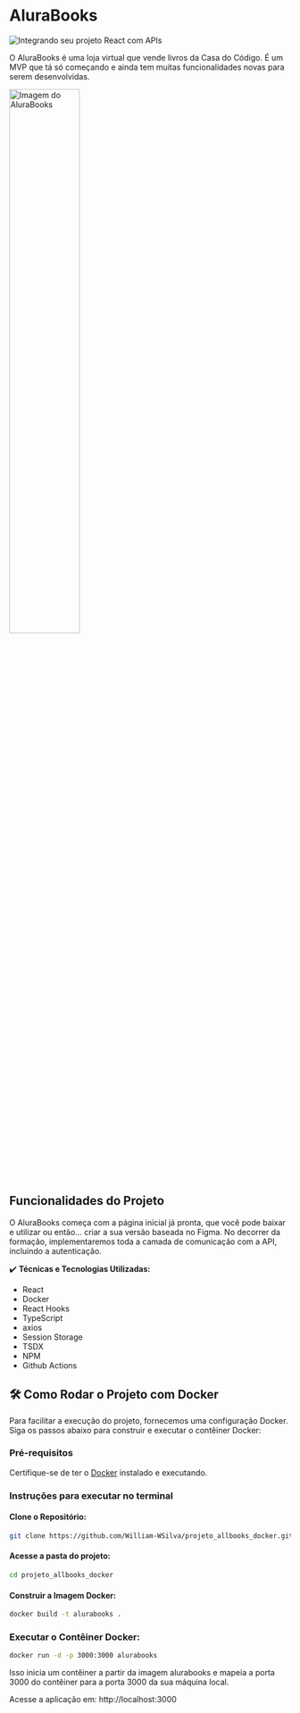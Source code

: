 # AluraBooks

![Integrando seu projeto React com APIs](thumbnail.png)

O AluraBooks é uma loja virtual que vende livros da Casa do Código. 
É um MVP que tá só começando e ainda tem muitas funcionalidades novas para serem desenvolvidas.

<img src="screencapture.png" alt="Imagem do AluraBooks" width="50%">


## Funcionalidades do Projeto

O AluraBooks começa com a página inicial já pronta, que você pode baixar e utilizar ou então... criar a sua versão baseada no Figma. No decorrer da formação, implementaremos toda a camada de comunicação com a API, incluindo a autenticação.

✔️ **Técnicas e Tecnologias Utilizadas:**
- React
- Docker
- React Hooks
- TypeScript
- axios
- Session Storage
- TSDX
- NPM
- Github Actions

## 🛠️ Como Rodar o Projeto com Docker

Para facilitar a execução do projeto, fornecemos uma configuração Docker. Siga os passos abaixo para construir e executar o contêiner Docker:

### **Pré-requisitos**

Certifique-se de ter o [Docker](https://www.docker.com/products/docker-desktop/) instalado e executando.

### **Instruções para executar no terminal**

#### Clone o Repositório:
   ```bash
git clone https://github.com/William-WSilva/projeto_allbooks_docker.git
```
#### Acesse a pasta do projeto:
   ```bash
cd projeto_allbooks_docker
```


#### Construir a Imagem Docker:
 ```bash 
docker build -t alurabooks .
```

### Executar o Contêiner Docker:
 ```bash
docker run -d -p 3000:3000 alurabooks
```

Isso inicia um contêiner a partir da imagem alurabooks e mapeia a porta 3000 do contêiner para a porta 3000 da sua máquina local.

Acesse a aplicação em: http://localhost:3000